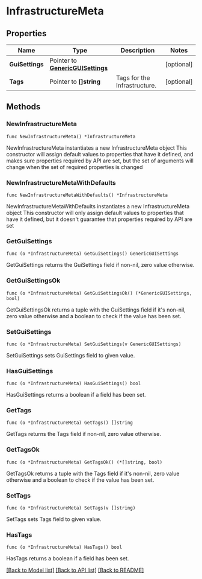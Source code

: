 # InfrastructureMeta

## Properties

Name | Type | Description | Notes
------------ | ------------- | ------------- | -------------
**GuiSettings** | Pointer to [**GenericGUISettings**](GenericGUISettings.md) |  | [optional] 
**Tags** | Pointer to **[]string** | Tags for the Infrastructure. | [optional] 

## Methods

### NewInfrastructureMeta

`func NewInfrastructureMeta() *InfrastructureMeta`

NewInfrastructureMeta instantiates a new InfrastructureMeta object
This constructor will assign default values to properties that have it defined,
and makes sure properties required by API are set, but the set of arguments
will change when the set of required properties is changed

### NewInfrastructureMetaWithDefaults

`func NewInfrastructureMetaWithDefaults() *InfrastructureMeta`

NewInfrastructureMetaWithDefaults instantiates a new InfrastructureMeta object
This constructor will only assign default values to properties that have it defined,
but it doesn't guarantee that properties required by API are set

### GetGuiSettings

`func (o *InfrastructureMeta) GetGuiSettings() GenericGUISettings`

GetGuiSettings returns the GuiSettings field if non-nil, zero value otherwise.

### GetGuiSettingsOk

`func (o *InfrastructureMeta) GetGuiSettingsOk() (*GenericGUISettings, bool)`

GetGuiSettingsOk returns a tuple with the GuiSettings field if it's non-nil, zero value otherwise
and a boolean to check if the value has been set.

### SetGuiSettings

`func (o *InfrastructureMeta) SetGuiSettings(v GenericGUISettings)`

SetGuiSettings sets GuiSettings field to given value.

### HasGuiSettings

`func (o *InfrastructureMeta) HasGuiSettings() bool`

HasGuiSettings returns a boolean if a field has been set.

### GetTags

`func (o *InfrastructureMeta) GetTags() []string`

GetTags returns the Tags field if non-nil, zero value otherwise.

### GetTagsOk

`func (o *InfrastructureMeta) GetTagsOk() (*[]string, bool)`

GetTagsOk returns a tuple with the Tags field if it's non-nil, zero value otherwise
and a boolean to check if the value has been set.

### SetTags

`func (o *InfrastructureMeta) SetTags(v []string)`

SetTags sets Tags field to given value.

### HasTags

`func (o *InfrastructureMeta) HasTags() bool`

HasTags returns a boolean if a field has been set.


[[Back to Model list]](../README.md#documentation-for-models) [[Back to API list]](../README.md#documentation-for-api-endpoints) [[Back to README]](../README.md)


